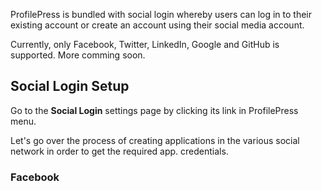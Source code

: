 ProfilePress is bundled with social login whereby users can log in to their existing account or create an account using their social media account.  


Currently, only Facebook, Twitter, LinkedIn, Google and GitHub is supported. More comming soon.


## Social Login Setup

Go to the **Social Login** settings page by clicking its link in ProfilePress menu.


Let's go over the process of creating applications in the various social network in order to get the required app. credentials.


### Facebook
